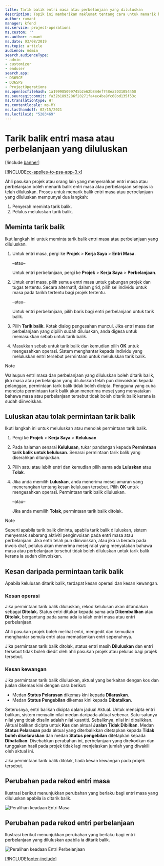 ```yaml
---
title: Tarik balik entri masa atau perbelanjaan yang diluluskan
description: Topik ini memberikan maklumat tentang cara untuk menarik balik transaksi masa atau perbelanjaan yang diluluskan sebelumnya.
author: rumant
manager: kfend
ms.service: project-operations
ms.custom: ''
ms.author: rumant
ms.date: 03/08/2019
ms.topic: article
audience: Admin
search.audienceType:
- admin
- customizer
- enduser
search.app:
- D365CE
- D365PS
- ProjectOperations
ms.openlocfilehash: 1a199985099745b2e62b844ef748ea2031054458
ms.sourcegitcommit: fa32b1893286f20271fa4ec4be8fc68bd135f53c
ms.translationtype: HT
ms.contentlocale: ms-MY
ms.lasthandoff: 02/15/2021
ms.locfileid: "5283469"
---
```

# <a name="recall-approved-time-or-expense-entries"></a>Tarik balik entri masa atau perbelanjaan yang diluluskan

[!include [banner](../includes/psa-now-project-operations.md)]

[!INCLUDE[cc-applies-to-psa-app-3.x](../includes/cc-applies-to-psa-app-3x.md)]

Ahli pasukan projek atau orang lain yang menyerahkan entri masa atau perbelanjaan boleh menarik balik entri masa atau perbelanjaan selepas ia telah diluluskan. Proses untuk menarik balik entri masa atau perbelanjaan yang diluluskan mempunyai dua langkah:

1. Penyerah meminta tarik balik.
2. Pelulus meluluskan tarik balik.

## <a name="request-a-recall"></a>Meminta tarik balik

Ikut langkah ini untuk meminta tarik balik entri masa atau perbelanjaan yang diluluskan.

1. Untuk entri masa, pergi ke **Projek** \> **Kerja Saya** \> **Entri Masa**.

    –atau–

    Untuk entri perbelanjaan, pergi ke **Projek** \> **Kerja Saya** \> **Perbelanjaan**.

2. Untuk entri masa, pilih semua entri masa untuk gabungan projek dan tugas tertentu. Secara alternatif, dalam grid, pilih sel individu untuk masa pada tarikh tertentu bagi projek tertentu.

    –atau–

    Untuk entri perbelanjaan, pilih baris bagi entri perbelanjaan untuk tarik balik.

3. Pilih **Tarik balik**. Kotak dialog pengesahan muncul. Jika entri masa dan perbelanjaan yang dipilih sudah diluluskan, anda digesa untuk memasukkan sebab untuk tarik balik.
4. Masukkan sebab untuk tarik balik dan kemudian pilih **OK** untuk mengesahkan operasi. Sistem menghantar kepada individu yang meluluskan entri tersebut permintaan untuk meluluskan tarik balik.

> [!NOTE]
> Walaupun entri masa dan perbelanjaan yang diluluskan boleh ditarik balik, jika masa atau perbelanjaan yang diluluskan telah pun diinvoiskan kepada pelanggan, permintaan tarik balik tidak boleh dicipta. Pengguna yang cuba mencipta permintaan tarik balik akan menerima mesej yang menyatakan bahawa masa atau perbelanjaan tersebut tidak boleh ditarik balik kerana ia sudah diinvoiskan.

## <a name="approve-or-reject-a-recall-request"></a>Luluskan atau tolak permintaan tarik balik

Ikuti langkah ini untuk meluluskan atau menolak permintaan tarik balik.

1. Pergi ke **Projek** \> **Kerja Saya** \> **Kelulusan**.
2. Pada halaman senarai **Kelulusan**, tukar pandangan kepada **Permintaan tarik balik untuk kelulusan**. Senarai permintaan tarik balik yang diserahkan ditunjukkan.
3. Pilih satu atau lebih entri dan kemudian pilih sama ada **Luluskan** atau **Tolak**.
4. Jika anda memilih **Luluskan**, anda menerima mesej amaran yang menerangkan tentang kesan kelulusan tersebut. Pilih **OK** untuk mengesahkan operasi. Permintaan tarik balik diluluskan.

    –atau–

    Jika anda memilih **Tolak**, permintaan tarik balik ditolak.

> [!NOTE]
> Seperti apabila tarik balik diminta, apabila tarik balik diluluskan, sistem menyemak sebarang aktiviti penginvoisan pada entri masa atau perbelanjaan. Jika entri telah pun diinvoiskan, atau jika ia berada pada invois draf, pelulus akan menerima mesej ralat yang menyatakan bahawa masa atau perbelanjaan tersebut tidak boleh diluluskan untuk tarik balik kerana ia sudah diinvoiskan.

## <a name="impact-of-a-recall-request"></a>Kesan daripada permintaan tarik balik

Apabila kelulusan ditarik balik, terdapat kesan operasi dan kesan kewangan.

### <a name="operational-impact"></a>Kesan operasi

Jika permintaan tarik balik diluluskan, rekod kelulusan akan ditandakan sebagai **Ditolak.** Status entri ditukar kepada sama ada **Dikembalikan** atau **Ditolak**, bergantung pada sama ada ia ialah entri masa atau entri perbelanjaan.

Ahli pasukan projek boleh melihat entri, mengedit dan kemudian menghantar semula entri atau memadamkan entri sepenuhnya.

Jika permintaan tarik balik ditolak, status entri masih **Diluluskan** dan entri tersebut tidak boleh diedit oleh ahli pasukan projek atau pelulus bagi projek tersebut.

### <a name="financial-impact"></a>Kesan kewangan

Jika permintaan tarik balik diluluskan, aktual yang berkaitan dengan kos dan jualan dikemas kini dengan cara berikut:

- Medan **Status Pelarasan** dikemas kini kepada **Dilaraskan**.
- Medan **Status Pengebilan** dikemas kini kepada **Dibatalkan**.

Seterusnya, entri balikan dicipta dalam jadual Aktual. Untuk mencipta entri balikan, sistem menyalin nilai medan daripada aktual sebenar. Satu-satunya nilai yang tidak disalin adalah nilai kuantiti. Sebaliknya, nilai ini dibalikkan. Aktual balikan dicipta untuk **Kos** dan aktual **Jualan Tidak Dibilkan**. Medan **Status Pelarasan** pada aktual yang diterbalikkan ditetapkan kepada **Tidak boleh diselaraskan** dan medan **Status pengebilan** ditetapkan kepada **Dibatalkan**. Disebabkan perubahan ini, perbelanjaan yang direkodkan dan tunggakan hasil pada projek tidak lagi menjelaskan jumlah yang diwakili oleh aktual ini.

Jika permintaan tarik balik ditolak, tiada kesan kewangan pada projek tersebut.

## <a name="changes-to-time-entry-records"></a>Perubahan pada rekod entri masa

Ilustrasi berikut menunjukkan perubahan yang berlaku bagi entri masa yang diluluskan apabila ia ditarik balik.

![Peralihan keadaan Entri Masa](media/TimeEntryStateTransitions.png)

## <a name="changes-to-expense-entry-records"></a>Perubahan pada rekod entri perbelanjaan

Ilustrasi berikut menunjukkan perubahan yang berlaku bagi entri perbelanjaan yang diluluskan apabila ia ditarik balik.

![Peralihan keadaan Entri Perbelanjaan](media/ExpenseEntryStateTransitions.png)


[!INCLUDE[footer-include](../includes/footer-banner.md)]
